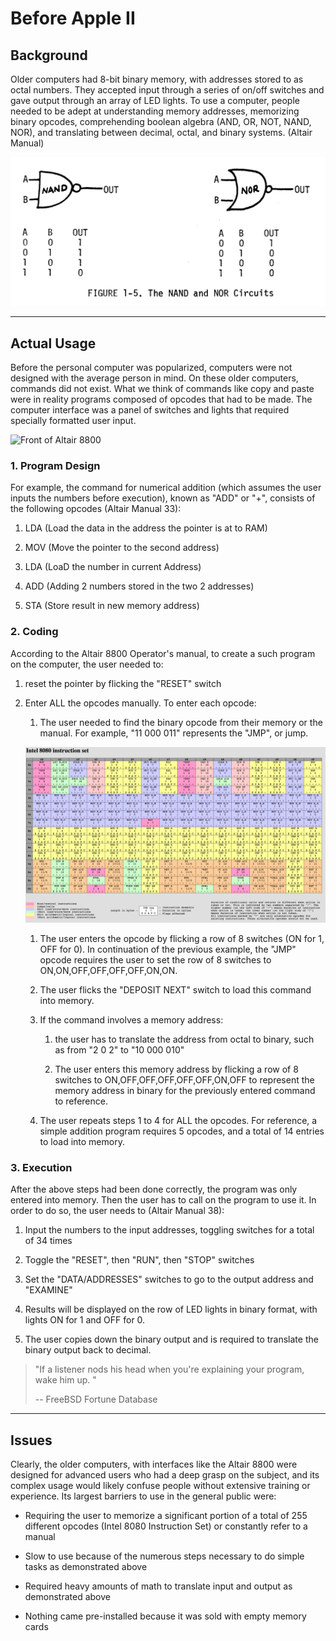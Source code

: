 # Before Apple II

## Background

Older computers had 8-bit binary memory, with addresses stored to as octal numbers. They accepted input through a series of on/off switches and gave output through an array of LED lights. To use a computer, people needed to be adept at understanding memory addresses, memorizing binary opcodes, comprehending boolean algebra (AND, OR, NOT, NAND, NOR), and translating between decimal, octal, and binary systems. (Altair Manual)

![Boolean Logic in Altair 8800 Operator's Manual](https://raw.githubusercontent.com/LivelyCarpet87/USH_BreakingBarriers/Sites/images/LogicGates.png "Boolean Logic")

---

## Actual Usage

Before the personal computer was popularized, computers were not designed with the average person in mind. On these older computers, commands did not exist. What we think of commands like copy and paste were in reality programs composed of opcodes that had to be made. The computer interface was a panel of switches and lights that required specially formatted user input. 

![Front of Altair 8800](https://upload.wikimedia.org/wikipedia/commons/thumb/b/b2/MITS_Altair_8800_Front_Panel.jpg/1598px-MITS_Altair_8800_Front_Panel.jpg)

### 1. Program Design

For example, the command for numerical addition (which assumes the user inputs the numbers before execution), known as "ADD" or "+", consists of the following opcodes (Altair Manual 33):

1. LDA (Load the data in the address the pointer is at to RAM)

2. MOV (Move the pointer to the second address)

3. LDA (LoaD the number in current Address)

4. ADD (Adding 2 numbers stored in the two 2 addresses)

5. STA (Store result in new memory address)

### 2. Coding

According to the Altair 8800 Operator's manual, to create a such program on the computer, the user needed to:

1. reset the pointer by flicking the "RESET" switch

2. Enter ALL the opcodes manually. To enter each opcode:
   
   1. The user needed to find the binary opcode from their memory or the manual. For example, "11 000 011" represents the "JMP", or jump. 
   
   ![Opcodes](https://raw.githubusercontent.com/LivelyCarpet87/USH_BreakingBarriers/Sites/images/Intel8080Instructions.png)
   
   1. The user enters the opcode by flicking a row of 8 switches (ON for 1, OFF for 0). In continuation of the previous example, the "JMP" opcode requires the user to set the row of 8 switches to ON,ON,OFF,OFF,OFF,OFF,ON,ON. 
   
   2. The user flicks the "DEPOSIT NEXT" switch to load this command into memory. 
   
   3. If the command involves a memory address:
      
      1. the user has to translate the address from octal to binary, such as from "2 0 2" to "10 000 010"
      
      2. The user enters this memory address by flicking a row of 8 switches to ON,OFF,OFF,OFF,OFF,OFF,ON,OFF to represent the memory address in binary for the previously entered command to reference.
   
   4. The user repeats steps 1 to 4 for ALL the opcodes. For reference, a simple addition program requires 5 opcodes, and a total of  14 entries to load into memory. 

### 3. Execution

After the above steps had been done correctly, the program was only entered into memory. Then the user has to call on the program to use it. In order to do so, the user needs to (Altair Manual 38):

1. Input the numbers to the input addresses, toggling switches for a total of 34 times

2. Toggle the "RESET", then "RUN", then "STOP" switches

3. Set the "DATA/ADDRESSES" switches to go to the output address and "EXAMINE"

4. Results will be displayed on the row of LED lights in binary format, with lights ON for 1 and OFF for 0. 

5. The user copies down the binary output and is required to translate the binary output back to decimal.  

> "If a listener nods his head when you're explaining your program, wake him up. "
> 
> -- FreeBSD Fortune Database

---

## Issues

Clearly, the older computers, with interfaces like the Altair 8800 were designed for advanced users who had a deep grasp on the subject, and its complex usage would likely confuse people without extensive training or experience. Its largest barriers to use in the general public were:

- Requiring the user to memorize a significant portion of a total of 255 different opcodes (Intel 8080 Instruction Set) or constantly refer to a manual

- Slow to use because of the numerous steps necessary to do simple tasks as demonstrated above

- Required heavy amounts of math to translate input and output as demonstrated above

- Nothing came pre-installed because it was sold with empty memory cards
